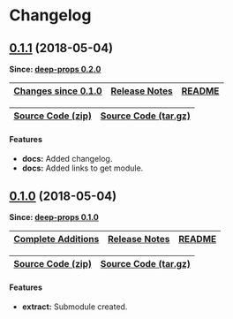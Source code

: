 Changelog
=========

<a name="0.1.1"></a>
## [0.1.1](https://github.com/jpcx/deep-props.extract/tree/0.1.1) (2018-05-04)

__Since: [deep-props 0.2.0](/CHANGELOG.md#0.2.0)__

| __[Changes since 0.1.0](https://github.com/jpcx/deep-props.extract/compare/0.1.0...0.1.1)__ | [Release Notes](https://github.com/jpcx/deep-props.extract/releases/tag/0.1.1) | [README](https://github.com/jpcx/deep-props.extract/tree/0.1.1/README.md) |
| --- | --- | --- |

| [Source Code (zip)](https://github.com/jpcx/deep-props.extract/archive/0.1.1.zip) | [Source Code (tar.gz)](https://github.com/jpcx/deep-props.extract/archive/0.1.1.tar.gz) |
| --- | --- |

#### Features
  + __docs:__ Added changelog.
  + __docs:__ Added links to get module.

<a name="0.1.0"></a>
## [0.1.0](https://github.com/jpcx/deep-props.extract/tree/0.1.0) (2018-05-04)

__Since: [deep-props 0.1.0](https://github.com/jpcx/deep-props/blob/tree/0.2.0/CHANGELOG.md#0.1.0)__

| __[Complete Additions](https://github.com/jpcx/deep-props.extract/compare/eb30c3c94390054b3f1b0700e4bec96c210f9002...0.1.0)__ | [Release Notes](https://github.com/jpcx/deep-props.extract/releases/tag/0.1.0) | [README](https://github.com/jpcx/deep-props.extract/tree/0.1.0/README.md)
| --- | --- | --- |

| [Source Code (zip)](https://github.com/jpcx/deep-props.extract/archive/0.1.0.zip) | [Source Code (tar.gz)](https://github.com/jpcx/deep-props.extract/archive/0.1.0.tar.gz) |
| --- | --- |

#### Features
  + __extract:__ Submodule created.